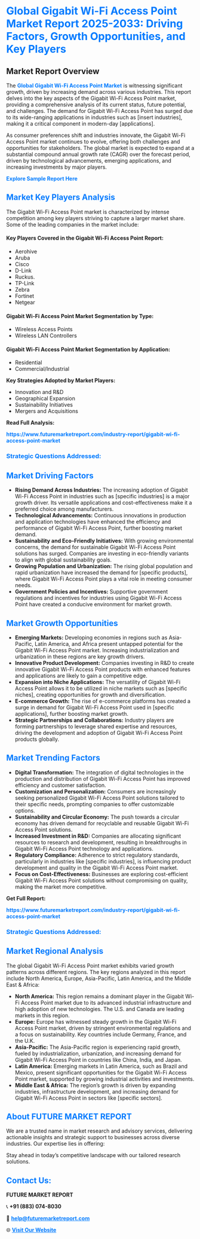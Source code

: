 <h1 style="color: #007BFF;">Global Gigabit Wi-Fi Access Point Market Report 2025-2033: Driving Factors, Growth Opportunities, and Key Players</h1>

<section id="overview">
<h2>Market Report Overview</h2>
<p>The <a href="https://www.futuremarketreport.com/industry-report/gigabit-wi-fi-access-point-market" style="color: #007BFF; text-decoration: none;"><strong>Global Gigabit Wi-Fi Access Point Market</strong></a> is witnessing significant growth, driven by increasing demand across various industries. This report delves into the key aspects of the Gigabit Wi-Fi Access Point market, providing a comprehensive analysis of its current status, future potential, and challenges. The demand for Gigabit Wi-Fi Access Point has surged due to its wide-ranging applications in industries such as [insert industries], making it a critical component in modern-day [applications].</p>
<p>As consumer preferences shift and industries innovate, the Gigabit Wi-Fi Access Point market continues to evolve, offering both challenges and opportunities for stakeholders. The global market is expected to expand at a substantial compound annual growth rate (CAGR) over the forecast period, driven by technological advancements, emerging applications, and increasing investments by major players.</p>
</section>

<section id="overview">
<p><a href="https://www.futuremarketreport.com/request-sample/reportId=54346" style="color: #007BFF; text-decoration: none;"><strong>Explore Sample Report Here</strong></a></p>
</section>

<section id="key-players">
<h2 style="color: #007BFF;">Market Key Players Analysis</h2>
<p>The Gigabit Wi-Fi Access Point market is characterized by intense competition among key players striving to capture a larger market share. Some of the leading companies in the market include:</p>
<h4>Key Players Covered in the Gigabit Wi-Fi Access Point Report:</h4>
<ul><li>Aerohive</li><li>Aruba</li><li>Cisco</li><li>D-Link</li><li>Ruckus.</li><li>TP-Link</li><li>Zebra</li><li>Fortinet</li><li>Netgear</li></ul>
<h4>Gigabit Wi-Fi Access Point Market Segmentation by Type:</h4>
<ul><li>Wireless Access Points</li><li>Wireless LAN Controllers</li></ul>

<h4>Gigabit Wi-Fi Access Point Market Segmentation by Application:</h4>
<ul><li>Residential</li><li>Commercial/Industrial</li></ul>
<p><strong>Key Strategies Adopted by Market Players:</strong></p>
<ul>
<li>Innovation and R&D</li>
<li>Geographical Expansion</li>
<li>Sustainability Initiatives</li>
<li>Mergers and Acquisitions</li>
</ul>
</section>

<section>
<p><strong>Read Full Analysis: </strong></p><a href="https://www.futuremarketreport.com/industry-report/gigabit-wi-fi-access-point-market" style="color: #007BFF; text-decoration: none;"><strong>https://www.futuremarketreport.com/industry-report/gigabit-wi-fi-access-point-market</strong></a>
<h3 style="color: #007BFF;">Strategic Questions Addressed:</h3>
</section>

<section id="driving-factors">
<h2 style="color: #007BFF;">Market Driving Factors</h2>
<ul>
<li><strong>Rising Demand Across Industries:</strong> The increasing adoption of Gigabit Wi-Fi Access Point in industries such as [specific industries] is a major growth driver. Its versatile applications and cost-effectiveness make it a preferred choice among manufacturers.</li>
<li><strong>Technological Advancements:</strong> Continuous innovations in production and application technologies have enhanced the efficiency and performance of Gigabit Wi-Fi Access Point, further boosting market demand.</li>
<li><strong>Sustainability and Eco-Friendly Initiatives:</strong> With growing environmental concerns, the demand for sustainable Gigabit Wi-Fi Access Point solutions has surged. Companies are investing in eco-friendly variants to align with global sustainability goals.</li>
<li><strong>Growing Population and Urbanization:</strong> The rising global population and rapid urbanization have increased the demand for [specific products], where Gigabit Wi-Fi Access Point plays a vital role in meeting consumer needs.</li>
<li><strong>Government Policies and Incentives:</strong> Supportive government regulations and incentives for industries using Gigabit Wi-Fi Access Point have created a conducive environment for market growth.</li>
</ul>
</section>

<section id="growth-opportunities">
<h2 style="color: #007BFF;">Market Growth Opportunities</h2>
<ul>
<li><strong>Emerging Markets:</strong> Developing economies in regions such as Asia-Pacific, Latin America, and Africa present untapped potential for the Gigabit Wi-Fi Access Point market. Increasing industrialization and urbanization in these regions are key growth drivers.</li>
<li><strong>Innovative Product Development:</strong> Companies investing in R&D to create innovative Gigabit Wi-Fi Access Point products with enhanced features and applications are likely to gain a competitive edge.</li>
<li><strong>Expansion into Niche Applications:</strong> The versatility of Gigabit Wi-Fi Access Point allows it to be utilized in niche markets such as [specific niches], creating opportunities for growth and diversification.</li>
<li><strong>E-commerce Growth:</strong> The rise of e-commerce platforms has created a surge in demand for Gigabit Wi-Fi Access Point used in [specific applications], further boosting market growth.</li>
<li><strong>Strategic Partnerships and Collaborations:</strong> Industry players are forming partnerships to leverage shared expertise and resources, driving the development and adoption of Gigabit Wi-Fi Access Point products globally.</li>
</ul>
</section>

<section id="trending-factors">
<h2 style="color: #007BFF;">Market Trending Factors</h2>
<ul>
<li><strong>Digital Transformation:</strong> The integration of digital technologies in the production and distribution of Gigabit Wi-Fi Access Point has improved efficiency and customer satisfaction.</li>
<li><strong>Customization and Personalization:</strong> Consumers are increasingly seeking personalized Gigabit Wi-Fi Access Point solutions tailored to their specific needs, prompting companies to offer customizable options.</li>
<li><strong>Sustainability and Circular Economy:</strong> The push towards a circular economy has driven demand for recyclable and reusable Gigabit Wi-Fi Access Point solutions.</li>
<li><strong>Increased Investment in R&D:</strong> Companies are allocating significant resources to research and development, resulting in breakthroughs in Gigabit Wi-Fi Access Point technology and applications.</li>
<li><strong>Regulatory Compliance:</strong> Adherence to strict regulatory standards, particularly in industries like [specific industries], is influencing product development and quality in the Gigabit Wi-Fi Access Point market.</li>
<li><strong>Focus on Cost-Effectiveness:</strong> Businesses are exploring cost-efficient Gigabit Wi-Fi Access Point solutions without compromising on quality, making the market more competitive.</li>
</ul>
</section>

<section>
<p><strong>Get Full Report: </strong></p><a href="https://www.futuremarketreport.com/industry-report/gigabit-wi-fi-access-point-market" style="color: #007BFF; text-decoration: none;"><strong>https://www.futuremarketreport.com/industry-report/gigabit-wi-fi-access-point-market</strong></a>
<h3 style="color: #007BFF;">Strategic Questions Addressed:</h3>
</section>


<section id="regional-analysis">
<h2 style="color: #007BFF;">Market Regional Analysis</h2>
<p>The global Gigabit Wi-Fi Access Point market exhibits varied growth patterns across different regions. The key regions analyzed in this report include North America, Europe, Asia-Pacific, Latin America, and the Middle East & Africa:</p>
<ul>
<li><strong>North America:</strong> This region remains a dominant player in the Gigabit Wi-Fi Access Point market due to its advanced industrial infrastructure and high adoption of new technologies. The U.S. and Canada are leading markets in this region.</li>
<li><strong>Europe:</strong> Europe has witnessed steady growth in the Gigabit Wi-Fi Access Point market, driven by stringent environmental regulations and a focus on sustainability. Key countries include Germany, France, and the U.K.</li>
<li><strong>Asia-Pacific:</strong> The Asia-Pacific region is experiencing rapid growth, fueled by industrialization, urbanization, and increasing demand for Gigabit Wi-Fi Access Point in countries like China, India, and Japan.</li>
<li><strong>Latin America:</strong> Emerging markets in Latin America, such as Brazil and Mexico, present significant opportunities for the Gigabit Wi-Fi Access Point market, supported by growing industrial activities and investments.</li>
<li><strong>Middle East & Africa:</strong> The region’s growth is driven by expanding industries, infrastructure development, and increasing demand for Gigabit Wi-Fi Access Point in sectors like [specific sectors].</li>
</ul>
</section>

<footer>
<h2 style="color: #007BFF;">About FUTURE MARKET REPORT</h2>
<p>We are a trusted name in market research and advisory services, delivering actionable insights and strategic support to businesses across diverse industries. Our expertise lies in offering:</p>

<p>Stay ahead in today’s competitive landscape with our tailored research solutions.</p>

<h2 style="color: #007BFF;">Contact Us:</h2>
<p><strong>FUTURE MARKET REPORT</strong></p>
<p>📞 <strong>+91 (883) 074-8030</strong></p>
<p>📧 <strong><a href="mailto:help@futuremarketreport.com" style="color: #007BFF;">help@futuremarketreport.com</a></strong></p>
<p>🌐 <strong><a href="https://www.futuremarketreport.com/" style="color: #007BFF;">Visit Our Website</a></strong></p>
</footer>